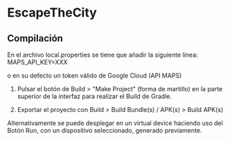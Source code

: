 # EscapeTheCity


## Compilación 

En el archivo local.properties se tiene que añadir la siguiente línea:
MAPS_API_KEY=XXX

o en su defecto un token válido de Google Cloud (API MAPS)

1. Pulsar el botón de Build > "Make Project" (forma de martillo) en la parte superior de la interfaz para
realizar el Build de Gradle. 

2. Exportar el proyecto con Build > Build Bundle(s) / APK(s) > Build APK(s)

Alternativamente se puede desplegar en un virtual device haciendo uso del Botón Run, con un dispositivo seleccionado, generado previamente.
